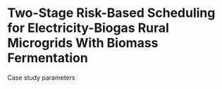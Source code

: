 # Two-Stage Risk-Based Scheduling for Electricity-Biogas Rural Microgrids With Biomass Fermentation
Case study parameters

